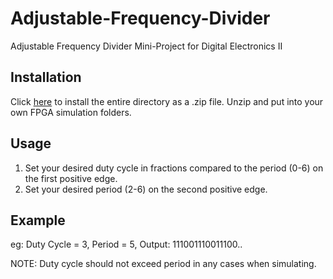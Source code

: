 # Adjustable-Frequency-Divider
Adjustable Frequency Divider Mini-Project for Digital Electronics II

## Installation
Click [here](https://github.com/Mark5431/Adjustable-Frequency-Divider/archive/refs/heads/main.zip) to install the entire directory as a .zip file. Unzip and put into your own FPGA simulation folders.

## Usage
1) Set your desired duty cycle in fractions compared to the period (0-6) on the first positive edge.
2) Set your desired period (2-6) on the second positive edge.

## Example
eg: Duty Cycle = 3, Period = 5,
    Output: 111001110011100..

NOTE: Duty cycle should not exceed period in any cases when simulating.
